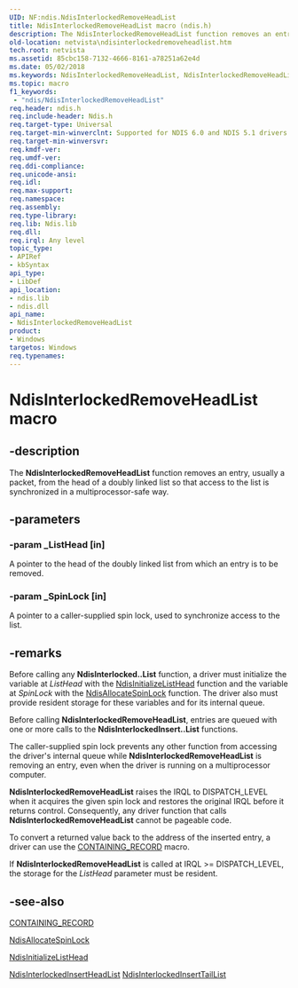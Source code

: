 ```yaml
---
UID: NF:ndis.NdisInterlockedRemoveHeadList
title: NdisInterlockedRemoveHeadList macro (ndis.h)
description: The NdisInterlockedRemoveHeadList function removes an entry, usually a packet, from the head of a doubly linked list so that access to the list is synchronized in a multiprocessor-safe way.
old-location: netvista\ndisinterlockedremoveheadlist.htm
tech.root: netvista
ms.assetid: 85cbc158-7132-4666-8161-a78251a62e4d
ms.date: 05/02/2018
ms.keywords: NdisInterlockedRemoveHeadList, NdisInterlockedRemoveHeadList macro [Network Drivers Starting with Windows Vista], ndis/NdisInterlockedRemoveHeadList, ndis_interlocked_ref_5aacd492-068c-4cfe-afa6-4e0e63cf66e9.xml, netvista.ndisinterlockedremoveheadlist
ms.topic: macro
f1_keywords:
 - "ndis/NdisInterlockedRemoveHeadList"
req.header: ndis.h
req.include-header: Ndis.h
req.target-type: Universal
req.target-min-winverclnt: Supported for NDIS 6.0 and NDIS 5.1 drivers (see       NdisInterlockedRemoveHeadList (NDIS 5.1)) in Windows Vista. Supported for NDIS 5.1 drivers (see       NdisInterlockedRemoveHeadList (NDIS 5.1)) in Windows XP.
req.target-min-winversvr: 
req.kmdf-ver: 
req.umdf-ver: 
req.ddi-compliance: 
req.unicode-ansi: 
req.idl: 
req.max-support: 
req.namespace: 
req.assembly: 
req.type-library: 
req.lib: Ndis.lib
req.dll: 
req.irql: Any level
topic_type:
- APIRef
- kbSyntax
api_type:
- LibDef
api_location:
- ndis.lib
- ndis.dll
api_name:
- NdisInterlockedRemoveHeadList
product:
- Windows
targetos: Windows
req.typenames: 
---
```


# NdisInterlockedRemoveHeadList macro


## -description


The 
  <b>NdisInterlockedRemoveHeadList</b> function removes an entry, usually a packet, from the head of a doubly
  linked list so that access to the list is synchronized in a multiprocessor-safe way.


## -parameters




### -param _ListHead [in]

A pointer to the head of the doubly linked list from which an entry is to be removed.


### -param _SpinLock [in]

A pointer to a caller-supplied spin lock, used to synchronize access to the list.


## -remarks



Before calling any 
    <b>NdisInterlocked..List</b> function, a driver must initialize the variable at 
    <i>ListHead</i> with the 
    <a href="https://docs.microsoft.com/windows-hardware/drivers/ddi/ndis/nf-ndis-ndisinitializelisthead">NdisInitializeListHead</a> function and
    the variable at 
    <i>SpinLock</i> with the 
    <a href="https://docs.microsoft.com/windows-hardware/drivers/ddi/ndis/nf-ndis-ndisallocatespinlock">NdisAllocateSpinLock</a> function. The
    driver also must provide resident storage for these variables and for its internal queue.

Before calling 
    <b>NdisInterlockedRemoveHeadList</b>, entries are queued with one or more calls to the 
    <b>NdisInterlockedInsert..List</b> functions.

The caller-supplied spin lock prevents any other function from accessing the driver's internal queue
    while 
    <b>NdisInterlockedRemoveHeadList</b> is removing an entry, even when the driver is running on a
    multiprocessor computer.

<b>NdisInterlockedRemoveHeadList</b> raises the IRQL to DISPATCH_LEVEL when it acquires the given spin
    lock and restores the original IRQL before it returns control. Consequently, any driver function that
    calls 
    <b>NdisInterlockedRemoveHeadList</b> cannot be pageable code.

To convert a returned value back to the address of the inserted entry, a driver can use the 
    <a href="https://docs.microsoft.com/windows-hardware/drivers/kernel/mm-bad-pointer">CONTAINING_RECORD</a> macro.

If 
    <b>NdisInterlockedRemoveHeadList</b> is called at IRQL >= DISPATCH_LEVEL, the storage for the 
    <i>ListHead</i> parameter must be resident.




## -see-also




<a href="https://docs.microsoft.com/windows-hardware/drivers/kernel/mm-bad-pointer">CONTAINING_RECORD</a>



<a href="https://docs.microsoft.com/windows-hardware/drivers/ddi/ndis/nf-ndis-ndisallocatespinlock">NdisAllocateSpinLock</a>



<a href="https://docs.microsoft.com/windows-hardware/drivers/ddi/ndis/nf-ndis-ndisinitializelisthead">NdisInitializeListHead</a>



<a href="https://docs.microsoft.com/windows-hardware/drivers/ddi/ndis/nf-ndis-ndisinterlockedinsertheadlist">
   NdisInterlockedInsertHeadList</a>



<a href="https://docs.microsoft.com/windows-hardware/drivers/ddi/ndis/nf-ndis-ndisinterlockedinserttaillist">
   NdisInterlockedInsertTailList</a>
 

 


